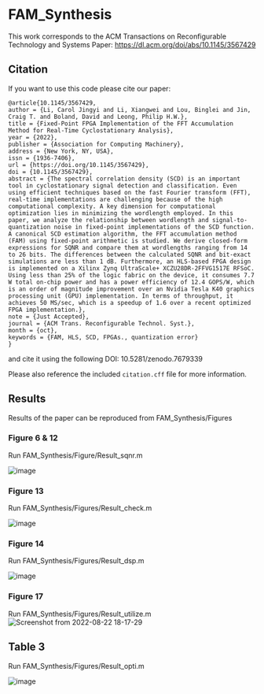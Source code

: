 # FAM_Synthesis
This work corresponds to the ACM Transactions on Reconfigurable Technology and Systems Paper: https://dl.acm.org/doi/abs/10.1145/3567429
## Citation
If you want to use this code please cite our paper:

```
@article{10.1145/3567429,
author = {Li, Carol Jingyi and Li, Xiangwei and Lou, Binglei and Jin, Craig T. and Boland, David and Leong, Philip H.W.},
title = {Fixed-Point FPGA Implementation of the FFT Accumulation Method for Real-Time Cyclostationary Analysis},
year = {2022},
publisher = {Association for Computing Machinery},
address = {New York, NY, USA},
issn = {1936-7406},
url = {https://doi.org/10.1145/3567429},
doi = {10.1145/3567429},
abstract = {The spectral correlation density (SCD) is an important tool in cyclostationary signal detection and classification. Even using efficient techniques based on the fast Fourier transform (FFT), real-time implementations are challenging because of the high computational complexity. A key dimension for computational optimization lies in minimizing the wordlength employed. In this paper, we analyze the relationship between wordlength and signal-to-quantization noise in fixed-point implementations of the SCD function. A canonical SCD estimation algorithm, the FFT accumulation method (FAM) using fixed-point arithmetic is studied. We derive closed-form expressions for SQNR and compare them at wordlengths ranging from 14 to 26 bits. The differences between the calculated SQNR and bit-exact simulations are less than 1 dB. Furthermore, an HLS-based FPGA design is implemented on a Xilinx Zynq UltraScale+ XCZU28DR-2FFVG1517E RFSoC. Using less than 25% of the logic fabric on the device, it consumes 7.7 W total on-chip power and has a power efficiency of 12.4 GOPS/W, which is an order of magnitude improvement over an Nvidia Tesla K40 graphics processing unit (GPU) implementation. In terms of throughput, it achieves 50 MS/sec, which is a speedup of 1.6 over a recent optimized FPGA implementation.},
note = {Just Accepted},
journal = {ACM Trans. Reconfigurable Technol. Syst.},
month = {oct},
keywords = {FAM, HLS, SCD, FPGAs., quantization error}
}
```
and cite it using the following DOI: 10.5281/zenodo.7679339

Please also reference the included `citation.cff` file for more information.
## Results
Results of the paper can be reproduced from FAM_Synthesis/Figures
### Figure 6 & 12
Run FAM_Synthesis/Figure/Result_sqnr.m

![image](https://media.github.sydney.edu.au/user/6712/files/acf3da80-ed7d-11ec-97ad-ed8c1193110f)

### Figure 13
Run FAM_Synthesis/Figures/Result_check.m

![image](https://media.github.sydney.edu.au/user/6712/files/90f03900-ed7d-11ec-95bb-b4a2098cf3d5)

### Figure 14
Run FAM_Synthesis/Figures/Result_dsp.m

![image](https://media.github.sydney.edu.au/user/6712/files/c8f77c00-ed7d-11ec-92c4-6aa21ad33958)

### Figure 17
Run FAM_Synthesis/Figures/Result_utilize.m
![Screenshot from 2022-08-22 18-17-29](https://user-images.githubusercontent.com/33167403/185887529-108292c5-da90-4d80-bc83-02c39a53fc9b.png)

## Table 3
Run FAM_Synthesis/Figures/Result_opti.m

![image](https://media.github.sydney.edu.au/user/6712/files/a6b22e00-ed7e-11ec-8b98-249df1c3649b)

